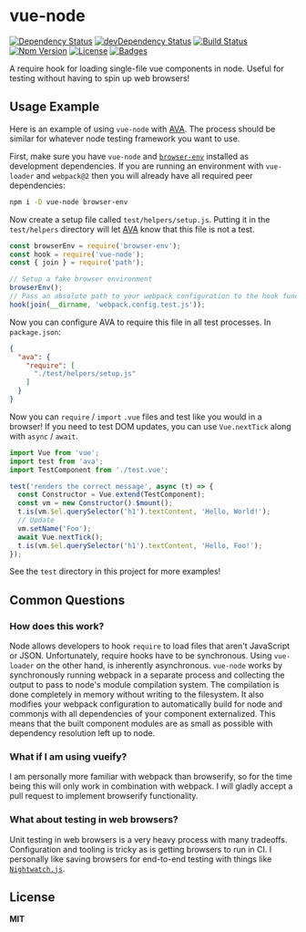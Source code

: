 # vue-node

[![Dependency Status](https://img.shields.io/david/knpwrs/vue-node.svg)](https://david-dm.org/knpwrs/vue-node)
[![devDependency Status](https://img.shields.io/david/dev/knpwrs/vue-node.svg)](https://david-dm.org/knpwrs/vue-node#info=devDependencies)
[![Build Status](https://img.shields.io/travis/knpwrs/vue-node.svg)](https://travis-ci.org/knpwrs/vue-node)
[![Npm Version](https://img.shields.io/npm/v/vue-node.svg)](https://www.npmjs.com/package/vue-node)
[![License](https://img.shields.io/badge/license-MIT-blue.svg)](https://opensource.org/licenses/MIT)
[![Badges](https://img.shields.io/badge/badges-6-orange.svg)](http://shields.io/)

A require hook for loading single-file vue components in node. Useful for
testing without having to spin up web browsers!

## Usage Example

Here is an example of using `vue-node` with [AVA]. The process should be similar
for whatever node testing framework you want to use.

First, make sure you have `vue-node` and [`browser-env`] installed as
development dependencies. If you are running an environment with `vue-loader`
and `webpack@2` then you will already have all required peer dependencies:

```sh
npm i -D vue-node browser-env
```

Now create a setup file called `test/helpers/setup.js`. Putting it in the
`test/helpers` directory will let [AVA] know that this file is not a test.

```js
const browserEnv = require('browser-env');
const hook = require('vue-node');
const { join } = require('path');

// Setup a fake browser environment
browserEnv();
// Pass an absolute path to your webpack configuration to the hook function.
hook(join(__dirname, 'webpack.config.test.js'));
```

Now you can configure AVA to require this file in all test processes. In
`package.json`:

```json
{
  "ava": {
    "require": [
      "./test/helpers/setup.js"
    ]
  }
}
```

Now you can `require` / `import` `.vue` files and test like you would in a
browser! If you need to test DOM updates, you can use `Vue.nextTick` along
with `async` / `await`.

```js
import Vue from 'vue';
import test from 'ava';
import TestComponent from './test.vue';

test('renders the correct message', async (t) => {
  const Constructor = Vue.extend(TestComponent);
  const vm = new Constructor().$mount();
  t.is(vm.$el.querySelector('h1').textContent, 'Hello, World!');
  // Update
  vm.setName('Foo');
  await Vue.nextTick();
  t.is(vm.$el.querySelector('h1').textContent, 'Hello, Foo!');
});
```

See the `test` directory in this project for more examples!

## Common Questions

### How does this work?

Node allows developers to hook `require` to load files that aren't JavaScript or
JSON. Unfortunately, require hooks have to be synchronous. Using `vue-loader` on
the other hand, is inherently asynchronous. `vue-node` works by synchronously
running webpack in a separate process and collecting the output to pass to
node's module compilation system. The compilation is done completely in memory
without writing to the filesystem. It also modifies your webpack configuration
to automatically build for node and commonjs with all dependencies of your
component externalized. This means that the built component modules are as small
as possible with dependency resolution left up to node.

### What if I am using vueify?

I am personally more familiar with webpack than browserify, so for the time
being this will only work in combination with webpack. I will gladly accept a
pull request to implement browserify functionality.

### What about testing in web browsers?

Unit testing in web browsers is a very heavy process with many tradeoffs.
Configuration and tooling is tricky as is getting browsers to run in CI. I
personally like saving browsers for end-to-end testing with things like
[`Nightwatch.js`].

## License

**MIT**

[`browser-env`]: https://github.com/lukechilds/browser-env "Fake browser environment for node."
[`Nightwatch.js`]: http://nightwatchjs.org/ "Node.js powered End-to-End testing framework"
[`p-immediate`]: https://github.com/sindresorhus/p-immediate "Returns a promise resolved in the next event loop"
[AVA]: https://github.com/avajs/ava "AVA: Futuristic Test Runner"
